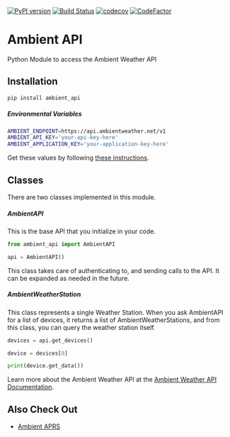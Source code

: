 [![PyPI version](https://badge.fury.io/py/ambient-api.svg)](https://pypi.python.org/pypi/ambient-api)
[![Build Status](https://travis-ci.org/avryhof/ambient_api.svg?branch=master)](https://travis-ci.org/avryhof/ambient_api) 
[![codecov](https://codecov.io/gh/avryhof/ambient_api/branch/master/graph/badge.svg)](https://codecov.io/gh/avryhof/ambient_api)
<a href="https://www.codefactor.io/repository/github/avryhof/ambient_api"><img alt="CodeFactor" src=
   "https://www.codefactor.io/repository/github/avryhof/ambient_api/badge"/></a>

Ambient API
==========================

Python Module to access the Ambient Weather API

## Installation

```bash
pip install ambient_api
```

##### Environmental Variables
```bash
AMBIENT_ENDPOINT=https://api.ambientweather.net/v1
AMBIENT_API_KEY='your-api-key-here'
AMBIENT_APPLICATION_KEY='your-application-key-here'
```
Get these values by following [these instructions](https://ambientweather.docs.apiary.io/#introduction/authentication).

## Classes
There are two classes implemented in this module.

##### AmbientAPI
This is the base API that you initialize in your code.

```python
from ambient_api import AmbientAPI

api = AmbientAPI()
``` 
This class takes care of authenticating to, and sending calls to the API.  It can be expanded as needed in the future.

##### AmbientWeatherStation
This class represents a single Weather Station.  When you ask AmbientAPI for a list of devices,
it returns a list of AmbientWeatherStations, and from this class, you can query the weather station itself.

```python
devices = api.get_devices()

device = devices[0]

print(device.get_data())
```

Learn more about the Ambient Weather API at the [Ambient Weather API Documentation](https://ambientweather.docs.apiary.io/#).

## Also Check Out
* [Ambient APRS](https://github.com/avryhof/ambient_aprs)

